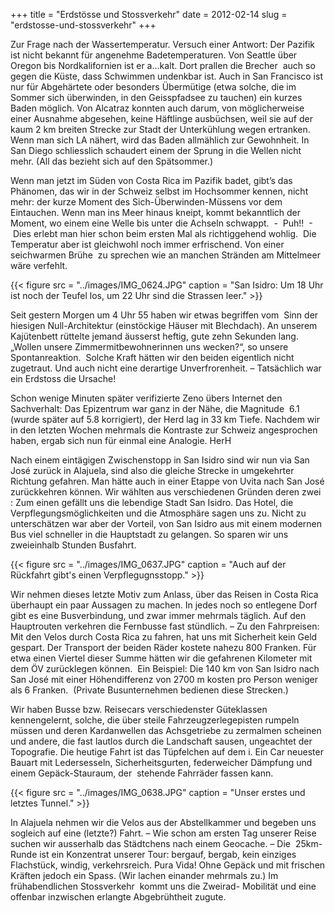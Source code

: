 +++
title = "Erdstösse und Stossverkehr"
date = 2012-02-14
slug = "erdstosse-und-stossverkehr"
+++

Zur Frage nach der Wassertemperatur. Versuch einer Antwort: Der Pazifik
ist nicht bekannt für angenehme Badetemperaturen. Von Seattle über
Oregon bis Nordkalifornien ist er a...kalt. Dort prallen die Brecher 
auch so gegen die Küste, dass Schwimmen undenkbar ist. Auch in San
Francisco ist nur für Abgehärtete oder besonders Übermütige (etwa
solche, die im Sommer sich überwinden, in den Geisspfadsee zu tauchen)
ein kurzes Baden möglich. Von Alcatraz konnten auch darum, von
möglicherweise einer Ausnahme abgesehen, keine Häftlinge ausbüchsen,
weil sie auf der kaum 2 km breiten Strecke zur Stadt der Unterkühlung
wegen ertranken. Wenn man sich LA nähert, wird das Baden allmählich zur
Gewohnheit. In San Diego schliesslich schaudert einem der Sprung in die
Wellen nicht mehr. (All das bezieht sich auf den Spätsommer.)  

Wenn man jetzt im Süden von Costa Rica im Pazifik badet, gibt’s das
Phänomen, das wir in der Schweiz selbst im Hochsommer kennen, nicht
mehr: der kurze Moment des Sich-Überwinden-Müssens vor dem Eintauchen.
Wenn man ins Meer hinaus kneipt, kommt bekanntlich der Moment, wo einem
eine Welle bis unter die Achseln schwappt.  -  Puh!!  -  Dies erlebt man
hier schon beim ersten Mal als richtiggehend wohlig.  Die Temperatur
aber ist gleichwohl noch immer erfrischend. Von einer seichwarmen Brühe
 zu sprechen wie an manchen Stränden am Mittelmeer wäre verfehlt.

{{< figure src = "../images/IMG_0624.JPG" caption = "San Isidro: Um 18 Uhr ist noch der Teufel los, um 22 Uhr sind die Strassen leer." >}}

Seit gestern Morgen um 4 Uhr 55 haben wir etwas begriffen vom  Sinn der
hiesigen Null-Architektur (einstöckige Häuser mit Blechdach). An unserem
Kajütenbett rüttelte jemand äusserst heftig, gute zehn Sekunden lang.
„Wollen unsere Zimmermitbewohnerinnen uns wecken?“, so unsere
Spontanreaktion.  Solche Kraft hätten wir den beiden eigentlich nicht
zugetraut. Und auch nicht eine derartige Unverfrorenheit. – Tatsächlich
war ein Erdstoss die Ursache!

Schon wenige Minuten später verifizierte Zeno übers Internet den
Sachverhalt: Das Epizentrum war ganz in der Nähe, die Magnitude  6.1
(wurde später auf 5.8 korrigiert), der Herd lag in 33 km Tiefe. Nachdem
wir in den letzten Wochen mehrmals die Kontraste zur Schweiz
angesprochen haben, ergab sich nun für einmal eine Analogie. HerH

Nach einem eintägigen Zwischenstopp in San Isidro sind wir nun via San
José zurück in Alajuela, sind also die gleiche Strecke in umgekehrter
Richtung gefahren. Man hätte auch in einer Etappe von Uvita nach San
José zurückkehren können. Wir wählten aus verschiedenen Gründen deren
zwei : Zum einen gefällt uns die lebendige Stadt San Isidro. Das Hotel,
die Verpflegungsmöglichkeiten und die Atmosphäre sagen uns zu. Nicht zu
unterschätzen war aber der Vorteil, von San Isidro aus mit einem
modernen Bus viel schneller in die Hauptstadt zu gelangen. So sparen wir
uns zweieinhalb Stunden Busfahrt. 

{{< figure src = "../images/IMG_0637.JPG" caption = "Auch auf der Rückfahrt gibt's einen Verpflegugnsstopp." >}}

Wir nehmen dieses letzte Motiv zum Anlass, über das Reisen in Costa Rica
überhaupt ein paar Aussagen zu machen. In jedes noch so entlegene Dorf
gibt es eine Busverbindung, und zwar immer mehrmals täglich. Auf den
Hauptrouten verkehren die Fernbusse fast stündlich. – Zu den
Fahrpreisen: Mit den Velos durch Costa Rica zu fahren, hat uns mit
Sicherheit kein Geld gespart. Der Transport der beiden Räder kostete
nahezu 800 Franken. Für etwa einen Viertel dieser Summe hätten wir die
gefahrenen Kilometer mit dem ÖV zurücklegen können.  Ein Beispiel: Die
140 km von San Isidro nach San José mit einer Höhendifferenz von 2700 m
kosten pro Person weniger als 6 Franken.  (Private Busunternehmen
bedienen diese Strecken.)

Wir haben Busse bzw. Reisecars verschiedenster Güteklassen
kennengelernt, solche, die über steile Fahrzeugzerlegepisten rumpeln
müssen und deren Kardanwellen das Achsgetriebe zu zermalmen scheinen und
andere, die fast lautlos durch die Landschaft sausen, ungeachtet der
Topografie. Die heutige Fahrt ist das Tüpfelchen auf dem i. Ein Car
neuester Bauart mit Ledersesseln, Sicherheitsgurten, federweicher
Dämpfung und einem Gepäck-Stauraum, der  stehende Fahrräder fassen kann.

{{< figure src = "../images/IMG_0638.JPG" caption = "Unser erstes und letztes Tunnel." >}}

In Alajuela nehmen wir die Velos aus der Abstellkammer und begeben uns
sogleich auf eine (letzte?) Fahrt. – Wie schon am ersten Tag unserer
Reise suchen wir ausserhalb das Städtchens nach einem Geocache. – Die
 25km-Runde ist ein Konzentrat unserer Tour: bergauf, bergab, kein
einziges Flachstück, windig, verkehrsreich. Pura Vida! Ohne Gepäck und
mit frischen Kräften jedoch ein Spass. (Wir lachen einander mehrmals
zu.) Im frühabendlichen Stossverkehr  kommt uns die Zweirad- Mobilität
und eine offenbar inzwischen erlangte Abgebrühtheit zugute.
